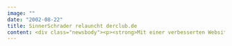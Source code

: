 ```yaml
---
image: ""
date: "2002-08-22"
title: SinnerSchrader relauncht derclub.de
content: <div class="newsbody"><p><strong>Mit einer verbesserten Website setzt Der Club seine Erfolgsgeschichte im Internet fort. SinnerSchrader hat derclub.de jetzt mit dem Ziel überarbeitet, noch mehr Besucher in Käufer zu wandeln.</strong></p><p>Der letzte Relaunch im April 2001 hat die Website zu einem der erfolgreichsten eCommerce-Angebote im deutschsprachigen Raum gemacht. Innerhalb von fünf Monaten kam derclub.de unter die Top Ten, die Zahl der Besucher stieg um 215 Prozent.</p><p>Club-Mitglieder nutzen heute das Internet als ebenbürtigen Einkaufskanal. Für SinnerSchrader ergab sich die Aufgabe, durch gezielte Verbesserungen den Anteil der Besteller an den Besuchern (Konversionsrate) zu erhöhen. Um die Akzeptanz der Website weiter zu steigern, wurden die Bestellprozesse noch stärker vereinfacht.</p><p>Auch in der Mitgliederwerbung wird das Internet inzwischen erfolgreich eingesetzt. Die aktuelle Version soll deswegen auch neue Zielgruppen ansprechen.</p><p>In die Optimierung flossen die Ergebnisse eines im Frühjahr durchgeführten Usability-Tests ein. "derclub.de ist erfolgreich, weil er die Vorteile des Buchclubs so bequem erreichbar macht. Die unkomplizierte Art, Produkte zu ordern, ist die Grundlage für weiter wachsende Zugriffszahlen und Bestellquoten", erklärt Maja Fröhner, Leiterin E-Commerce Der Club. Sie kündigt weitere Verbesserungen an&#58; "Schon in einigen Wochen werden wir unseren Service deutlich erweitern und zusätzliche Features anbieten."</p><p>Der Club, ein Unternehmen der Direct Group Bertelsmann, betreut rund vier Millionen Mitglieder allein in Deutschland.</p><p><a class="news-backlink" href="/de/"><svg class="svg-ico svg-ico--arrow-left"><use xlink&#58;href="#arrow-down"></use></svg>Zurück zur Presse Übersicht</a></p></div>
---
```

